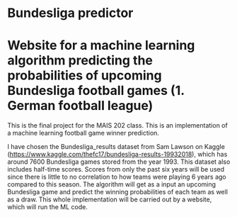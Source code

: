 # Bundesliga predictor

# Website for a machine learning algorithm predicting the probabilities of upcoming Bundesliga football games (1. German football league)

This is the final project for the MAIS 202 class. This is an implementation of a machine learning football game winner prediction.


I have chosen the Bundesliga_results dataset from Sam Lawson on Kaggle (https://www.kaggle.com/thefc17/bundesliga-results-19932018), which has around 7600 Bundesliga games stored from the year 1993. This dataset also includes half-time scores. Scores from only the past six years will be used since there is little to no correlation to how teams were playing 6 years ago compared to this season. The algorithm will get as a input an upcoming Bundesliga game and predict the winning probabilities of each team as well as a draw. This whole implementation will be carried out by a website, which will run the ML code.

